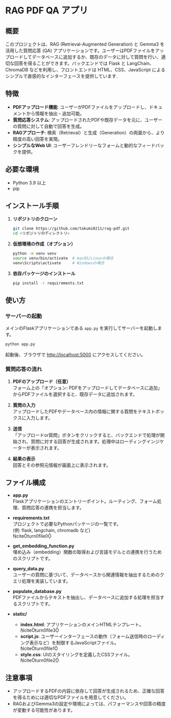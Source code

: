 # RAG PDF QA アプリ

## 概要
このプロジェクトは、RAG (Retrieval-Augmented Generation) と Gemma3 を活用した質問応答 (QA) アプリケーションです。ユーザーはPDFファイルをアップロードしてデータベースに追加するか、既存のデータに対して質問を行い、適切な回答を得ることができます。バックエンドでは Flask と LangChain、ChromaDB などを利用し、フロントエンドは HTML、CSS、JavaScript によるシンプルで直感的なインターフェースを提供しています.

## 特徴
- **PDFアップロード機能**: ユーザーがPDFファイルをアップロードし、ドキュメントから情報を抽出・追加可能。
- **質問応答システム**: アップロードされたPDFや既存データを元に、ユーザーの質問に対して自動で回答を生成。
- **RAGアプローチ**: 検索（Retrieval）と生成（Generation）の両面から、より精度の高い回答を実現。
- **シンプルなWeb UI**: ユーザーフレンドリーなフォームと動的なフィードバックを提供。

## 必要な環境
- Python 3.9 以上
- pip

## インストール手順

1. **リポジトリのクローン**
   ```bash
   git clone https://github.com/takumi0211/rag-pdf.git
   cd <リポジトリのディレクトリ>
   ```

2. **仮想環境の作成（オプション）**
   ```bash
   python -m venv venv
   source venv/bin/activate  # macOS/Linuxの場合
   venv\Scripts\activate     # Windowsの場合
   ```

3. **依存パッケージのインストール**
   ```bash
   pip install -r requirements.txt
   ```

## 使い方

### サーバーの起動
メインのFlaskアプリケーションである `app.py` を実行してサーバーを起動します。
```bash
python app.py
```
起動後、ブラウザで [http://localhost:5000](http://localhost:5000) にアクセスしてください。

### 質問応答の流れ
1. **PDFのアップロード（任意）**  
   フォーム上の「オプション: PDFをアップロードしてデータベースに追加」からPDFファイルを選択すると、既存データに追加されます。

2. **質問の入力**  
   アップロードしたPDFやデータベース内の情報に関する質問をテキストボックスに入力します。

3. **送信**  
   「アップロードor質問」ボタンをクリックすると、バックエンドで処理が開始され、質問に対する回答が生成されます。処理中はローディングインジケーターが表示されます。

4. **結果の表示**  
   回答とその参照元情報が画面上に表示されます。

## ファイル構成

- **app.py**  
  Flaskアプリケーションのエントリーポイント。ルーティング、フォーム処理、質問応答の連携を担当します。

- **requirements.txt**  
  プロジェクトで必要なPythonパッケージの一覧です。  
  (例: flask, langchain, chromadb など)  
  citeturn0file0

- **get_embedding_function.py**  
  埋め込み（embedding）関数の取得および言語モデルとの連携を行うためのスクリプトです。

- **query_data.py**  
  ユーザーの質問に基づいて、データベースから関連情報を抽出するためのクエリ処理を実装しています。

- **populate_database.py**  
  PDFファイルからテキストを抽出し、データベースに追加する処理を担当するスクリプトです。

- **static/**  
  - **index.html**: アプリケーションのメインHTMLテンプレート。  
    citeturn0file3
  - **script.js**: ユーザーインターフェースの動作（フォーム送信時のローディング表示など）を制御するJavaScriptファイル。  
    citeturn0file1
  - **style.css**: UIのスタイリングを定義したCSSファイル。  
    citeturn0file2


## 注意事項
- アップロードするPDFの内容に依存して回答が生成されるため、正確な回答を得るためには適切なPDFファイルを用意してください。
- RAGおよびGemma3の設定や環境によっては、パフォーマンスや回答の精度が変動する可能性があります。
